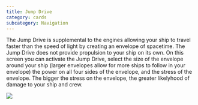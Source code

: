 ```yaml
---
title: Jump Drive
category: cards
subcategory: Navigation
---
```

The Jump Drive is supplemental to the engines allowing your ship to travel faster than the speed of light by creating an envelope of spacetime. The Jump Drive does not provide propulsion to your ship on its own. On this screen you can activate the Jump Drive, select the size of the envelope around your ship (larger envelopes allow for more ships to follow in your envelope) the power on all four sides of the envelope, and the stress of the envelope. The bigger the stress on the envelope, the greater likelyhood of damage to your ship and crew.

![](/img/screen-shot-2019-03-17-at-4.05.40-pm.png)
